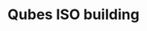 ---
lang: en
layout: doc
permalink: /doc/qubes-iso-building/
redirect_from:
- /doc/qubes-r3-building/
- /en/doc/qubes-r3-building/
- /en/doc/qubes-iso-building/
- /doc/QubesR3Building/
- /wiki/QubesR3Building/
redirect_to: https://qubes-doc-rst.readthedocs.io/en/latest/developer/building/qubes-iso-building.html
ref: 63
title: Qubes ISO building
---